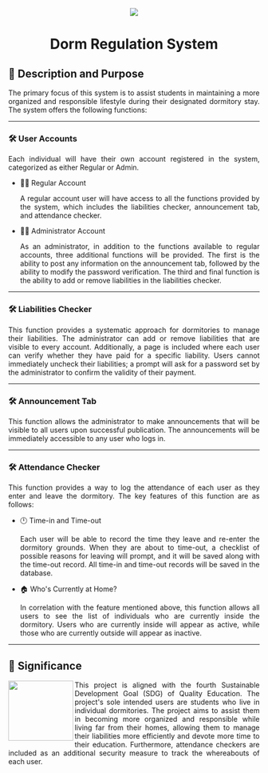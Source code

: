 <p align="center">
<img src="https://cdn.iconscout.com/icon/free/png-256/dormitory-2540575-2125119.png?f=avif&w=128"/>
</p>

<h1 align="center" padding=0> Dorm Regulation System </h1>

## :mega: Description and Purpose

<p align = "justify"> The primary focus of this system is to assist students in maintaining a more organized and responsible lifestyle during their designated dormitory stay. The system offers the following functions: </p>

***

### :hammer_and_wrench: User Accounts

<p align = "justify"> Each individual will have their own account registered in the system, categorized as either Regular or Admin. </p>

- :student: Regular Account
    <p align = "justify"> A regular account user will have access to all the functions provided by the system, which includes the liabilities checker, announcement tab, and attendance checker. </p> 

- :office_worker: Administrator Account 
    <p align = "justify"> As an administrator, in addition to the functions available to regular accounts, three additional functions will be provided. The first is the ability to post any information on the announcement tab, followed by the ability to modify the password verification. The third and final function is the ability to add or remove liabilities in the liabilities checker. </p> 

***

### :hammer_and_wrench: Liabilities Checker

<p align = "justify"> This function provides a systematic approach for dormitories to manage their liabilities. The administrator can add or remove liabilities that are visible to every account. Additionally, a page is included where each user can verify whether they have paid for a specific liability. Users cannot immediately uncheck their liabilities; a prompt will ask for a password set by the administrator to confirm the validity of their payment. </p>

***

### :hammer_and_wrench: Announcement Tab

<p align = "justify"> This function allows the administrator to make announcements that will be visible to all users upon successful publication. The announcements will be immediately accessible to any user who logs in. </p>

***

### :hammer_and_wrench: Attendance Checker

<p align = "justify"> This function provides a way to log the attendance of each user as they enter and leave the dormitory. The key features of this function are as follows: </p>

- :clock12: Time-in and Time-out
    <p align = "justify"> Each user will be able to record the time they leave and re-enter the dormitory grounds. When they are about to time-out, a checklist of possible reasons for leaving will prompt, and it will be saved along with the time-out record. All time-in and time-out records will be saved in the database. </p> 

- :house: Who's Currently at Home? 
    <p align = "justify"> In correlation with the feature mentioned above, this function allows all users to see the list of individuals who are currently inside the dormitory. Users who are currently inside will appear as active, while those who are currently outside will appear as inactive. </p>
  
***

## :mag_right: Significance

<img src="https://globalgoalscms.co.uk/wp-content/uploads/2021/09/4.png" align="left" width=130 height=120/>

<p align = "justify"> This project is aligned with the fourth Sustainable Development Goal (SDG) of Quality Education. The project's sole intended users are students who live in individual dormitories. The project aims to assist them in becoming more organized and responsible while living far from their homes, allowing them to manage their liabilities more efficiently and devote more time to their education. Furthermore, attendance checkers are included as an additional security measure to track the whereabouts of each user. </p>





